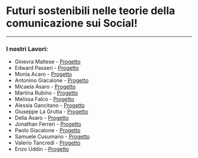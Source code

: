 # Futuri sostenibili nelle teorie della comunicazione sui Social!
---
### I nostri Lavori:

- Ginevra Maltese - [Progetto](https://drive.google.com/file/d/1b2XyJx54bYj1KJBeZ0dVDeIfPd3qNcVX/view?usp=sharing)
- Edward Passeri - [Progetto](https://drive.google.com/file/d/11Wj1gjIKSYoVvdDQ8f_iPHJWnWgF7xZQ/view?usp=sharing)
- Monia Acaro - [Progetto](https://drive.google.com/file/d/19tRaPmDHGt_EPEmHDbuUVtpDA5C9GDYu/view?usp=sharing)
- Antonino Giacalone - [Progetto](https://drive.google.com/file/d/107RI4UgY5fdr9tAF8H-L4RA_6pV9d7ad/view?usp=sharing)
- Micaela Asaro - [Progetto](https://drive.google.com/file/d/1JZKIiaWAuIXvfYt28qB0tUj-PaHGwHVX/view?usp=sharing)
- Martina Rubino - [Progetto](https://drive.google.com/file/d/1UfSu7PO_fHiW6VcmcelXJIZF1HTUr9bB/view?usp=sharing)
- Melissa Falco - [Progetto](https://drive.google.com/file/d/17mY4G0m5kDJ-BXhgAuBEehNzO992ppGk/view?usp=sharing)
- Alessia Gancitano - [Progetto](https://drive.google.com/file/d/1fL2cEFPvIDTFgpze2XKoUtGUd_wgtwd0/view?usp=sharing)
- Giuseppe La Grutta - [Progetto](https://drive.google.com/file/d/1pE_xu3o9YnUUu5TYkaJ6Aaz_tnBjyH29/view?usp=sharing)
- Delia Asaro - [Progetto](https://drive.google.com/file/d/1ZXbKnN6mnB-a0K1krDZyCx7-k9r450WF/view?usp=sharing)
- Jonathan Ferreri - [Progetto](https://drive.google.com/file/d/1KE-7ZY3nL0eiIOqgdviW0Gm0VVoAdC5M/view?usp=sharing)
- Paolo Giacalone - [Progetto](https://drive.google.com/file/d/1R65t2UYj6lHK3WzzXjA-x5SkpO7KvHjI/view?usp=sharing)
- Samuele Cusumano - [Progetto](https://docs.google.com/presentation/d/1tq4MvlYJKnE6D-ue-jtQC5o-m69GZKcP/edit?usp=sharing&ouid=109208282203439835585&rtpof=true&sd=true)
- Valerio Tancredi - [Progetto](https://docs.google.com/presentation/d/1Zk_hy06EWhe2K8czf69SL6yYSgLifG3d/edit?usp=sharing&ouid=109208282203439835585&rtpof=true&sd=true)
- Enzo Uddin - [Progetto](https://docs.google.com/presentation/d/1i0MZ4EOe6dfpxahwvnJk2dAGy7uwLWnZ/edit?usp=sharing&ouid=109208282203439835585&rtpof=true&sd=true)
